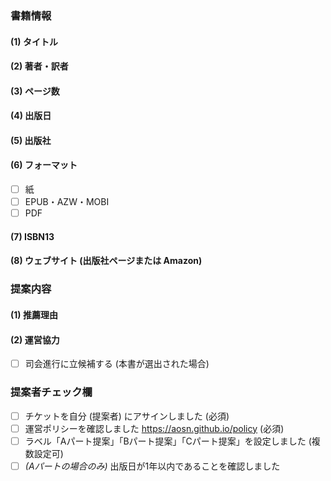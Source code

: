### 書籍情報

#### (1) タイトル

<!-- [title] ここにタイトルを記入し、また Issue のタイトルにも同じものを記入してください -->

#### (2) 著者・訳者

<!-- [authors] 著者・訳者を記入してください -->

#### (3) ページ数

<!-- [pageCount] 紙の本の場合は出版社が公開しているページ数を記入し、電子版のみでページ数も明らかでない場合は0を記入してください -->

#### (4) 出版日

<!-- [publishedDate] 出版日された日を yyyy/MM/dd フォーマットで記入してください -->

#### (5) 出版社

<!-- [publisher] 出版社を記入してください -->

#### (6) フォーマット

<!-- [media] 入手可能な本のフォーマットを選択してください ([] → [x] で選択) -->

- [ ] 紙
- [ ] EPUB・AZW・MOBI
- [ ] PDF

#### (7) ISBN13

<!-- [isbn13] ISBN13を記入してください (ハイフンはあってもなくても可) -->

#### (8) ウェブサイト (出版社ページまたは Amazon)

<!-- [url] 出版社ページや Amazon などのウェブサイトの URL を記入してください (アフィリエイトリンク禁止) -->

### 提案内容

#### (1) 推薦理由

<!-- [recommendation] 本自体の価値と、AOSN読書会で読む価値の2つの観点で推薦理由を記入してください -->

#### (2) 運営協力

<!-- [moderator] 司会進行へ立候補していただける方は選択してください ([] → [x] で選択) -->

- [ ] 司会進行に立候補する (本書が選出された場合)

### 提案者チェック欄

<!-- [checklist] チェックリスト ([] → [x] で選択) -->

- [ ] チケットを自分 (提案者) にアサインしました (必須)
- [ ] 運営ポリシーを確認しました https://aosn.github.io/policy (必須)
- [ ] ラベル「Aパート提案」「Bパート提案」「Cパート提案」を設定しました (複数設定可)
- [ ] *(Aパートの場合のみ)* 出版日が1年以内であることを確認しました
